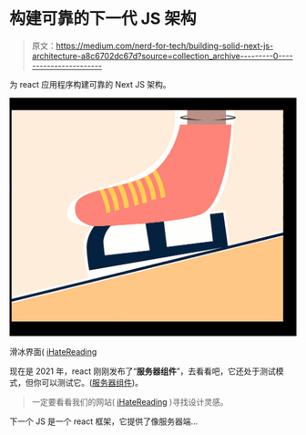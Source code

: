 # 构建可靠的下一代 JS 架构

> 原文：<https://medium.com/nerd-for-tech/building-solid-next-js-architecture-a8c6702dc67d?source=collection_archive---------0----------------------->

为 react 应用程序构建可靠的 Next JS 架构。

![](img/d2f11a96afdcbe209ea0546224a79ace.png)

滑冰界面( [iHateReading](https://ihatereading.in/creativity?id=-MVS_G5kXGdeKzONHYk1&title=Ice+Skating+Shoes)

现在是 2021 年，react 刚刚发布了“**服务器组件**”，去看看吧，它还处于测试模式，但你可以测试它。([服务器组件](https://reactjs.org/blog/2020/12/21/data-fetching-with-react-server-components.html))。

> 一定要看看我们的网站( [iHateReading](https://ihatereading.in/creativity) )寻找设计灵感。

下一个 JS 是一个 react 框架，它提供了像服务器端…
